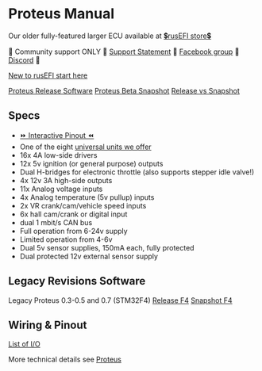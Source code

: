 # Proteus Manual

Our older fully-featured larger ECU available at [💲rusEFI store💲](https://www.shop.rusefi.com/shop/p/spring-blade-cyy7n)

🔴 Community support ONLY 🔴 [Support Statement](https://github.com/rusefi/rusefi/wiki/Support) 🔴 [Facebook group](https://www.facebook.com/groups/rusEfi) 🔴 [Discord](https://github.com/rusefi/rusefi/wiki/Discord) 🔴

[New to rusEFI start here](Home)

[Proteus Release Software](https://github.com/rusefi/rusefi/releases/latest/download/rusefi_bundle_proteus_f7.zip)
[Proteus Beta Snapshot](https://rusefi.com/build_server/rusefi_bundle_proteus_f7.zip)
[Release vs Snapshot](https://github.com/rusefi/rusefi/wiki/Release-Snapshot-Latest-firmware)

## Specs

* [⏩ Interactive Pinout ⏪](https://rusefi.com/docs/pinouts/proteus/)
* One of the eight [universal units we offer](Hardware)
* 16x 4A low-side drivers
* 12x 5v ignition (or general purpose) outputs
* Dual H-bridges for electronic throttle (also supports stepper idle valve!)
* 4x 12v 3A high-side outputs
* 11x Analog voltage inputs
* 4x Analog temperature (5v pullup) inputs
* 2x VR crank/cam/vehicle speed inputs
* 6x hall cam/crank or digital input
* dual 1 mbit/s CAN bus
* Full operation from 6-24v supply
* Limited operation from 4-6v
* Dual 5v sensor supplies, 150mA each, fully protected
* Dual protected 12v external sensor supply

## Legacy Revisions Software

Legacy Proteus 0.3-0.5 and 0.7 (STM32F4) [Release F4](https://github.com/rusefi/rusefi/releases/latest/download/rusefi_bundle_proteus_f4.zip) [Snapshot F4](https://rusefi.com/build_server/rusefi_bundle_proteus_f4.zip)

## Wiring & Pinout

[List of I/O](https://github.com/mck1117/proteus#proteus)

More technical details see [Proteus](Proteus)
